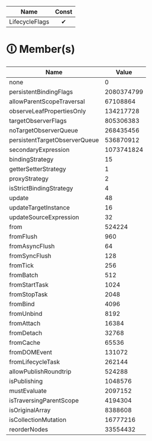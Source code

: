 | Name       | Const                        |
|------------|:----------------------------:|
| LifecycleFlags | ✔ |

# &#128712; Member(s)

| Name         | Value         |
|--------------|---------------|
| none | 0 |
| persistentBindingFlags | 2080374799 |
| allowParentScopeTraversal | 67108864 |
| observeLeafPropertiesOnly | 134217728 |
| targetObserverFlags | 805306383 |
| noTargetObserverQueue | 268435456 |
| persistentTargetObserverQueue | 536870912 |
| secondaryExpression | 1073741824 |
| bindingStrategy | 15 |
| getterSetterStrategy | 1 |
| proxyStrategy | 2 |
| isStrictBindingStrategy | 4 |
| update | 48 |
| updateTargetInstance | 16 |
| updateSourceExpression | 32 |
| from | 524224 |
| fromFlush | 960 |
| fromAsyncFlush | 64 |
| fromSyncFlush | 128 |
| fromTick | 256 |
| fromBatch | 512 |
| fromStartTask | 1024 |
| fromStopTask | 2048 |
| fromBind | 4096 |
| fromUnbind | 8192 |
| fromAttach | 16384 |
| fromDetach | 32768 |
| fromCache | 65536 |
| fromDOMEvent | 131072 |
| fromLifecycleTask | 262144 |
| allowPublishRoundtrip | 524288 |
| isPublishing | 1048576 |
| mustEvaluate | 2097152 |
| isTraversingParentScope | 4194304 |
| isOriginalArray | 8388608 |
| isCollectionMutation | 16777216 |
| reorderNodes | 33554432 |